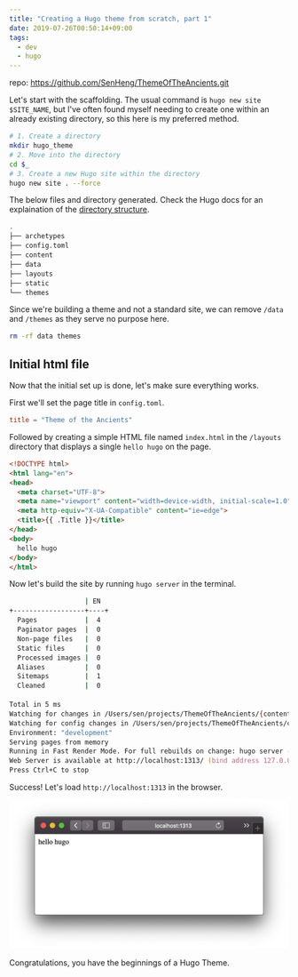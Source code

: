 ```yaml
---
title: "Creating a Hugo theme from scratch, part 1"
date: 2019-07-26T00:50:14+09:00
tags:
  - dev
  - hugo
---
```


repo: https://github.com/SenHeng/ThemeOfTheAncients.git

Let's start with the scaffolding. The usual command is `hugo new site $SITE_NAME`, but I've often found myself needing to create one within an already existing directory, so this here is my preferred method.

```zsh
# 1. Create a directory
mkdir hugo_theme
# 2. Move into the directory
cd $_
# 3. Create a new Hugo site within the directory
hugo new site . --force
```

The below files and directory generated. Check the Hugo docs for an explaination of the [directory structure].

```zsh
.
├── archetypes
├── config.toml
├── content
├── data
├── layouts
├── static
└── themes
```

Since we're building a theme and not a standard site, we can remove `/data` and `/themes` as they serve no purpose here.

```zsh
rm -rf data themes
```

## Initial html file

Now that the initial set up is done, let's make sure everything works.

First we'll set the page title  in `config.toml`.

```toml
title = "Theme of the Ancients"
```

Followed by creating a simple HTML file named `index.html` in the `/layouts` directory that displays a single `hello hugo` on the page.

```html
<!DOCTYPE html>
<html lang="en">
<head>
  <meta charset="UTF-8">
  <meta name="viewport" content="width=device-width, initial-scale=1.0">
  <meta http-equiv="X-UA-Compatible" content="ie=edge">
  <title>{{ .Title }}</title>
</head>
<body>
  hello hugo
</body>
</html>
```

Now let's build the site by running `hugo server` in the terminal.

```zsh
                   | EN
+------------------+----+
  Pages            |  4
  Paginator pages  |  0
  Non-page files   |  0
  Static files     |  0
  Processed images |  0
  Aliases          |  0
  Sitemaps         |  1
  Cleaned          |  0

Total in 5 ms
Watching for changes in /Users/sen/projects/ThemeOfTheAncients/{content,layouts,static}
Watching for config changes in /Users/sen/projects/ThemeOfTheAncients/config.toml
Environment: "development"
Serving pages from memory
Running in Fast Render Mode. For full rebuilds on change: hugo server --disableFastRender
Web Server is available at http://localhost:1313/ (bind address 127.0.0.1)
Press Ctrl+C to stop
```

Success! Let's load `http://localhost:1313` in the browser. 

![hello hugo](/static/images/hello-hugo.png)

Congratulations, you have the beginnings of a Hugo Theme.

[directory structure]: https://gohugo.io/getting-started/directory-structure/
